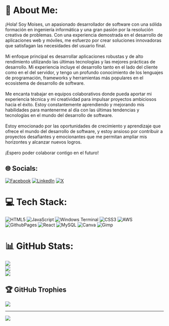 # 💫 About Me:
¡Hola! Soy Moises, un apasionado desarrollador de software con una sólida formación en ingeniería informática y una gran pasión por la resolución creativa de problemas. Con una experiencia demostrada en el desarrollo de aplicaciones web y móviles, me esfuerzo por crear soluciones innovadoras que satisfagan las necesidades del usuario final.<br><br>Mi enfoque principal es desarrollar aplicaciones robustas y de alto rendimiento utilizando las últimas tecnologías y las mejores prácticas de desarrollo. Mi experiencia incluye el desarrollo tanto en el lado del cliente como en el del servidor, y tengo un profundo conocimiento de los lenguajes de programación, frameworks y herramientas más populares en el ecosistema de desarrollo de software.<br><br>Me encanta trabajar en equipos colaborativos donde pueda aportar mi experiencia técnica y mi creatividad para impulsar proyectos ambiciosos hacia el éxito. Estoy constantemente aprendiendo y mejorando mis habilidades para mantenerme al día con las últimas tendencias y tecnologías en el mundo del desarrollo de software.<br><br>Estoy emocionado por las oportunidades de crecimiento y aprendizaje que ofrece el mundo del desarrollo de software, y estoy ansioso por contribuir a proyectos desafiantes y emocionantes que me permitan ampliar mis horizontes y alcanzar nuevos logros.<br><br>¡Espero poder colaborar contigo en el futuro!


## 🌐 Socials:
[![Facebook](https://img.shields.io/badge/Facebook-%231877F2.svg?logo=Facebook&logoColor=white)](https://facebook.com/https://www.facebook.com/moizzorrete) [![LinkedIn](https://img.shields.io/badge/LinkedIn-%230077B5.svg?logo=linkedin&logoColor=white)](https://linkedin.com/in/https://www.linkedin.com/in/moisescardenasramirez) [![X](https://img.shields.io/badge/X-black.svg?logo=X&logoColor=white)](https://x.com/@moizzorrete) 

# 💻 Tech Stack:
![HTML5](https://img.shields.io/badge/html5-%23E34F26.svg?style=for-the-badge&logo=html5&logoColor=white) ![JavaScript](https://img.shields.io/badge/javascript-%23323330.svg?style=for-the-badge&logo=javascript&logoColor=%23F7DF1E) ![Windows Terminal](https://img.shields.io/badge/Windows%20Terminal-%234D4D4D.svg?style=for-the-badge&logo=windows-terminal&logoColor=white) ![CSS3](https://img.shields.io/badge/css3-%231572B6.svg?style=for-the-badge&logo=css3&logoColor=white) ![AWS](https://img.shields.io/badge/AWS-%23FF9900.svg?style=for-the-badge&logo=amazon-aws&logoColor=white) ![GithubPages](https://img.shields.io/badge/github%20pages-121013?style=for-the-badge&logo=github&logoColor=white) ![React](https://img.shields.io/badge/react-%2320232a.svg?style=for-the-badge&logo=react&logoColor=%2361DAFB) ![MySQL](https://img.shields.io/badge/mysql-%2300000f.svg?style=for-the-badge&logo=mysql&logoColor=white) ![Canva](https://img.shields.io/badge/Canva-%2300C4CC.svg?style=for-the-badge&logo=Canva&logoColor=white) ![Gimp](https://img.shields.io/badge/Gimp-657D8B?style=for-the-badge&logo=gimp&logoColor=FFFFFF)
# 📊 GitHub Stats:
![](https://github-readme-stats.vercel.app/api?username=moizzo&theme=dark&hide_border=false&include_all_commits=true&count_private=false)<br/>
![](https://github-readme-streak-stats.herokuapp.com/?user=moizzo&theme=dark&hide_border=false)<br/>
![](https://github-readme-stats.vercel.app/api/top-langs/?username=moizzo&theme=dark&hide_border=false&include_all_commits=true&count_private=false&layout=compact)

## 🏆 GitHub Trophies
![](https://github-profile-trophy.vercel.app/?username=moizzo&theme=radical&no-frame=false&no-bg=true&margin-w=4)

---
[![](https://visitcount.itsvg.in/api?id=moizzo&icon=0&color=0)](https://visitcount.itsvg.in)

<!-- Proudly created with GPRM ( https://gprm.itsvg.in ) -->
